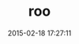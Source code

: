 ---
layout: post
title:  "roo"
repo:   "Empact/roo"
date:   2015-02-18 17:27:11
gemurl: http://github.com/Empact/roo
---